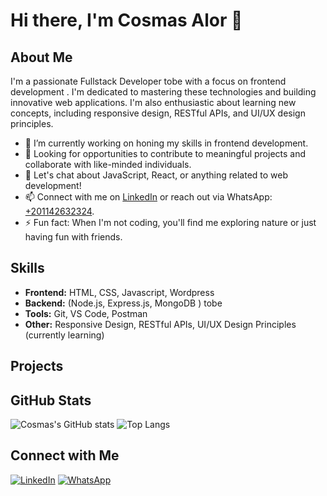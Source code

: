
<!--
**CosmasAlor/CosmasAlor** is a ✨ _special_ ✨ repository because its `README.md` (this file) appears on your GitHub profile.

Here are some ideas to get you started:

- 🔭 I’m currently working on ...
- 🌱 I’m currently learning ...
- 👯 I’m looking to collaborate on ...
- 🤔 I’m looking for help with ...
- 💬 Ask me about ...
- 📫 How to reach me: ...
- 😄 Pronouns: ...
- ⚡ Fun fact: ...

- 🌱 I’m currently learning Node.js, Express.js, and MongoDB for backend development, as well as responsive design, RESTful APIs, and UI/UX design principles.
-->
 # Hi there, I'm Cosmas Alor 👋


## About Me
I'm a passionate Fullstack Developer tobe with a focus on  frontend development . I'm dedicated to mastering these technologies and building innovative web applications. I'm also enthusiastic about learning new concepts, including responsive design, RESTful APIs, and UI/UX design principles.

- 🔭 I’m currently working on honing my skills in  frontend development.
- 💼 Looking for opportunities to contribute to meaningful projects and collaborate with like-minded individuals.
- 💬 Let's chat about JavaScript, React, or anything related to web development!
- 📫 Connect with me on [LinkedIn](https://www.linkedin.com/in/cosmasalor) or reach out via WhatsApp: [+201142632324](https://wa.me/201142632324).
- ⚡ Fun fact: When I'm not coding, you'll find me exploring nature or just having fun with friends.

## Skills
- **Frontend:** HTML, CSS, Javascript, Wordpress
- **Backend:** (Node.js, Express.js, MongoDB ) tobe
- **Tools:** Git, VS Code, Postman
- **Other:** Responsive Design, RESTful APIs, UI/UX Design Principles (currently learning)

## Projects

## GitHub Stats
![Cosmas's GitHub stats](https://github-readme-stats.vercel.app/api?username=cosmasalor&show_icons=true&theme=radical)
![Top Langs](https://github-readme-stats.vercel.app/api/top-langs/?username=cosmasalor&layout=compact&theme=radical)


## Connect with Me
[![LinkedIn](https://img.shields.io/badge/-LinkedIn-blue?style=flat&logo=LinkedIn&logoColor=white)](https://www.linkedin.com/in/cosmasalor)
[![WhatsApp](https://img.shields.io/badge/-WhatsApp-green?style=flat&logo=WhatsApp&logoColor=white)](https://wa.me/201142632324)
